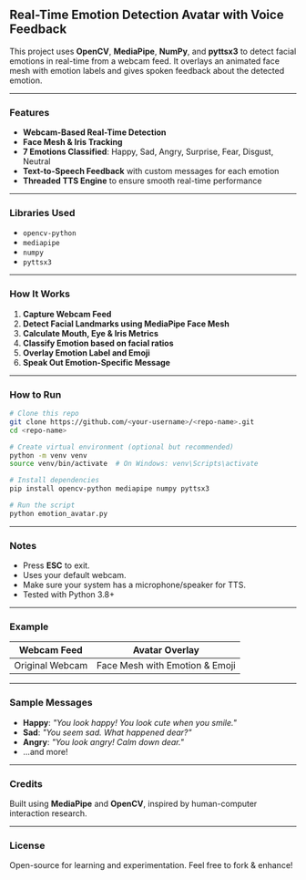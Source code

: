 

## Real-Time Emotion Detection Avatar with Voice Feedback

This project uses **OpenCV**, **MediaPipe**, **NumPy**, and **pyttsx3** to detect facial emotions in real-time from a webcam feed. It overlays an animated face mesh with emotion labels and gives spoken feedback about the detected emotion.

---

### Features

* **Webcam-Based Real-Time Detection**
* **Face Mesh & Iris Tracking**
* **7 Emotions Classified**: Happy, Sad, Angry, Surprise, Fear, Disgust, Neutral
* **Text-to-Speech Feedback** with custom messages for each emotion
* **Threaded TTS Engine** to ensure smooth real-time performance

---

### Libraries Used

* `opencv-python`
* `mediapipe`
* `numpy`
* `pyttsx3`

---

### How It Works

1. **Capture Webcam Feed**
2. **Detect Facial Landmarks using MediaPipe Face Mesh**
3. **Calculate Mouth, Eye & Iris Metrics**
4. **Classify Emotion based on facial ratios**
5. **Overlay Emotion Label and Emoji**
6. **Speak Out Emotion-Specific Message**

---

### How to Run

```bash
# Clone this repo
git clone https://github.com/<your-username>/<repo-name>.git
cd <repo-name>

# Create virtual environment (optional but recommended)
python -m venv venv
source venv/bin/activate  # On Windows: venv\Scripts\activate

# Install dependencies
pip install opencv-python mediapipe numpy pyttsx3

# Run the script
python emotion_avatar.py
```

---

### Notes

* Press **ESC** to exit.
* Uses your default webcam.
* Make sure your system has a microphone/speaker for TTS.
* Tested with Python 3.8+

---

### Example

| Webcam Feed     | Avatar Overlay                 |
| --------------- | ------------------------------ |
| Original Webcam | Face Mesh with Emotion & Emoji |

---

###  Sample Messages

* **Happy**: *"You look happy! You look cute when you smile."*
* **Sad**: *"You seem sad. What happened dear?"*
* **Angry**: *"You look angry! Calm down dear."*
* ...and more!

---

### Credits

Built using **MediaPipe** and **OpenCV**, inspired by human-computer interaction research.

---

### License

Open-source for learning and experimentation. Feel free to fork & enhance!

